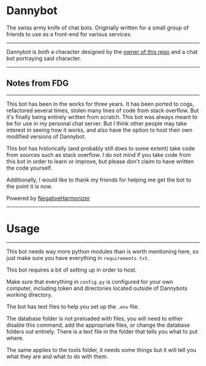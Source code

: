 # Dannybot

The swiss army knife of chat bots. Originally written for a small group of friends to use as a front-end for various services.

---

Dannybot is *both* a character designed by the [owner of this repo](https://www.youtube.com/channel/UCvFaYPlNH5xA8u6EETrdbtg) and a chat bot portraying said character.

---
## Notes from FDG
---

This bot has been in the works for three years. It has been ported to cogs, refactored several times, stolen many lines of code from stack overflow. But it's finally being entirely written from scratch. This bot was always meant to be for use in my personal chat server. But I think other people may take interest in seeing how it works, and also have the option to host their own modified versions of Dannybot.

This bot has historically (and probably still does to some extent) take code from sources such as stack overflow. I do not mind if you take code from this bot in order to learn or improve, but please don't claim to have written the code yourself.

Additionally, I would like to thank my friends for helping me get the bot to the point it is now.

Powered by [NegativeHarmonizer](https://github.com/lukemcraig/NegativeHarmonizer)

---
# Usage
---

This bot needs way more python modules than is worth mentioning here, so just make sure you have everything in `requirements.txt`.

This bot requires a bit of setting up in order to host.

Make sure that everything in `config.py` is configured for your own computer, including token and directories located outside of Dannybots working directory.

The bot has text files to help you set up the `.env` file.

The database folder is not preloaded with files, you will need to either disable this command, add the appropriate files, or change the database folders out entirely. There is a text file in the folder that tells you what to put where.

The same applies to the tools folder, it needs some things but it will tell you what they are and what to do with them.
